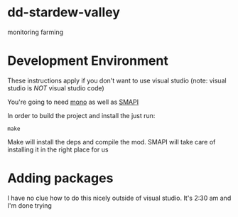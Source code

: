 # dd-stardew-valley
monitoring farming

# Development Environment

These instructions apply if you don't want to use visual studio (note: visual studio is *NOT* visual studio code)


You're going to need [mono](https://www.mono-project.com/download/stable/) as well as [SMAPI](https://smapi.io/)

In order to build the project and install the just run:

```
make
```

Make will install the deps and compile the mod. SMAPI will take care of installing it in the right place for us

# Adding packages

I have no clue how to do this nicely outside of visual studio. It's 2:30 am and I'm done trying 
